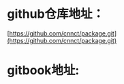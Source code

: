 # github仓库地址：

[https://github.com/cnnct/package.git](https://github.com/cnnct/package.git)

# gitbook地址:



